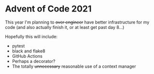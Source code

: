 # Advent of Code 2021

This year I'm planning to ~~over engineer~~ have better infrastructure for my code (and also actually finish it, or at least get past day 8...)

Hopefully this will include: 

- pytest
- black and flake8
- GitHub Actions
- Perhaps a decorator?
- The totally ~~unnecessary~~ reasonable use of a context manager